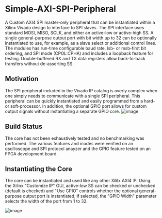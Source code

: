 # Simple-AXI-SPI-Peripheral
A Custom AXI4 SPI master-only peripheral that can be instantiated within a Xilinx Vivado design to interface to SPI slaves.  The SPI interface uses standard MOSI, MISO, SCLK, and either an active-low or active-high SS.  A single general-purpose output port with bit width up to 32 can be optionally instantiated to use, for example, as a slave select or additional control lines.  The modules has run-time configurable baud rate, lsb- or msb-first bit ordering, and SPI mode (CPOL:CPHA) and includes a loopback feature for testing.  Double-buffered RX and TX data registers allow back-to-back transfers without de-asserting SS.  

## Motivation
The SPI peripheral included in the Vivado IP catalog is overly complex when one simply needs to communicate with a single SPI peripheral.  This peripheral can be quickly instantiated and easily programmed from a hard- or soft-processor.  In addition, the optional GPIO port allows for custom output signals without instantiating a separate GPIO core.
![image](https://user-images.githubusercontent.com/64434702/146989767-5650805e-7dca-49f0-bb0a-f7cd8e72a37a.png)

## Build Status
The core has not been exhaustively tested and no benchmarking was performed.  The various features and modes were verified on an oscilloscope and SPI protocol anayzer and the GPIO feature tested on an FPGA development board.
## Instantiating the Core
The core can be instantiated and used like any other Xililx AXI4 IP.  Using the Xilinx "Customize IP" GUI, active-low SS can be checked or unchecked (default is checked) and "Use GPIO" controls whether the optional general-purpose output port is instantiated; if selected, the "GPIO Width" parameter selects the width of the port from 1 to 32. 

![image](https://user-images.githubusercontent.com/64434702/146989392-0e6dac22-6615-4c7d-a180-af2f8fb69ffc.png)

